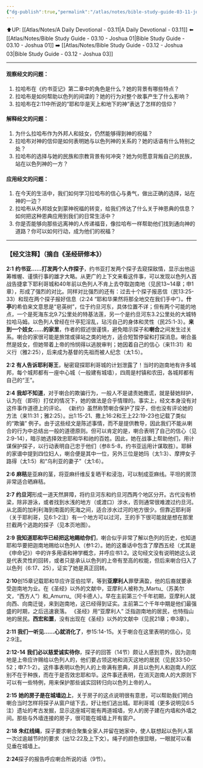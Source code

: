 ```yaml
---
{"dg-publish":true,"permalink":"/atlas/notes/bible-study-guide-03-11-joshua-02/"}
---
```


⬆️UP: [[Atlas/Notes/A Daily Devotional - 03.11\|A Daily Devotional - 03.11]]
⬅️ [[Atlas/Notes/Bible Study Guide - 03.10 - Joshua 01\|Bible Study Guide - 03.10 - Joshua 01]]
➡️ [[Atlas/Notes/Bible Study Guide - 03.12 - Joshua 03\|Bible Study Guide - 03.12 - Joshua 03]] 

---

#### 观察经文的问题：

1. 拉哈布在《约书亚记》第二章中的角色是什么？她的背景有哪些特点？
2. 拉哈布是如何帮助以色列的间谍的？她的行为对整个故事产生了什么影响？
3. 拉哈布在2:11中所说的“耶和华是天上和地下的神”表达了怎样的信仰？

#### 解释经文的问题：

1. 为什么拉哈布作为外邦人和妓女，仍然能够得到神的祝福？
2. 拉哈布对神的信仰是如何表明她与以色列神的关系的？她的话语有什么特别之处？
3. 拉哈布的选择与她的民族和宗教背景有何冲突？她为何愿意背叛自己的民族，站在以色列神的一方？

#### 应用经文的问题：

1. 在今天的生活中，我们如何学习拉哈布的信心与勇气，做出正确的选择，站在神的一边？
2. 拉哈布从外邦妓女到蒙神祝福的转变，给我们传达了什么关于神恩典的信息？如何把这种恩典应用到我们的日常生活中？
3. 你是否能够向那些远离神的人传递福音，像拉哈布一样帮助他们找到通向神的道路？你可以如何行动，成为他们的祝福？

---
### 【经文注释】（摘自《圣经研修本》）

**2:1** **约书亚……打发两个人作探子**，约书亚打发两个探子去窥探敌情，显示出他运筹帷幄、谨慎行事的雄才大略。从更广的上下文来看这件事，可以发现以色列人首战告捷拿下耶利哥城和40年前以色列人不肯上去夺取迦南地（见民13~14章；申1章），形成了强烈的对比。同样对比强烈的还有：过去十个探子报恶信（民13:25-33）和现在两个探子报好信息（2:24 “耶和华果然将那全地交在我们手中”）。**什亭**的希伯来文意思是“皂英树”，位于约旦河东，具体位置不详；但有两个可能的地点，一个是死海东北9.7公里处的特基法莲，另一个是约旦河东3.2公里处的大城特拉哈马姆。以色列人曾经在什亭犯淫乱，玷污自己的身体和灵性（民25:1-3）。**来到一个妓女……的家里**，作者的叙述很谨慎，避免暗示探子和**喇合**之间发生过关系。喇合的家很可能是旅馆或驿站之类的地方，适合短暂停留和打探消息。喇合虽然是妓女，但她带着上帝的怜悯得以逃脱审判；她因着自己的信心（来11:31）和义行（雅2:25），后来成为基督的先祖而被人纪念（太1:5）。

**2:2** **有人告诉耶利哥王**，秘密窥探耶利哥城的计划泄露了！当时的迦南地有许多城邦，每个城邦都有一座中心城（一般建有城墙），四周是村镇和农田，各城邦都有自己的“王”。

**2:4** **我却不知道**，对于喇合的欺骗行为，一般人不是谴责她撒谎，就是替她辩护，认为在（即将）打仗的情况下，她的做法是合乎情理的。事实上，经文本身没有对这件事作道德上的评论。 《新约》虽然称赞喇合保护了探子，但也没有评论她的方法（来11:31；雅2:25）。出1:15-21、撒上16:2和王上22:19-23也记载了类似的“欺骗” 例子。由于这些经文是陈述事情，而不是提供教导，因此我们不能从喇合的行为中总结出一般的道德原则。但可以肯定的是，喇合表明了自己的信心（见2:9-14），暗示她选择效忠耶和华和祂的百姓。因此，她在战事上帮助他们，用计谋保护探子，以行动表明自己忠于他们（参8:5-8，约书亚运用计谋取胜）。耶稣的家谱中提到四位妇人，喇合便是其中一位，另外三位是她玛（太1:3）、摩押女子路得（太1:5）和“乌利亚的妻子”（太1:6）。

**2:6** **麻秸**是亚麻的茎，将亚麻纤维反复晒干和浸泡，可以制成亚麻线。平坦的房顶非常适合晒麻秸。

**2:7** **约旦河**形成一道天然屏障，将约旦河东和约旦河西两个地区分开。古代没有桥梁，除非游泳，或者找到水浅的地方（或渡口）涉水，否则通常很难渡过约旦河。从北面的加利利海到南面的死海之间，适合涉水过河的地方很少。但靠近耶利哥（关于耶利哥，见6:1-2注）有一个地方可以过河，王的手下很可能就是想在那里拦截两个逃跑的探子（见本页地图）。

**2:9** **我知道耶和华已经把这地赐给你们**，喇合似乎非常了解以色列的历史，也知道耶和华要把迦南地赐给以色列人（参1:2）。她的这番话中包含了摩西五经（尤其是《申命记》）中的许多用语和神学概念，并呼应书1:2。这句经文没有说明她这么说是代表灵性的回转，或者只是承认以色列的上帝有至高的权能，但后来喇合归入了以色列（6:17、25），证实了她是真正回转。

**2:10**创15章记载耶和华应许亚伯拉罕，等到**亚摩利人**罪孽满盈，他的后裔就要承受迦南地为业。在《圣经》以外的文献中，亚摩利人被称为_Martu_（苏美尔文，“西方人”）和_Amurru_（阿卡德人）。早在主前第三个千年初期，亚摩利人就向西、向南迁徙，来到迦南地，这已经得到证实。主前第二个千年中期是他们最强盛的时期，之后迅速衰落。 《圣经》用“亚摩利人” 泛指迦南地的居民，也特指山地的居民。**西宏和噩**，没有出现在《圣经》以外的文献中（见民21章；申3章）。

**2:11** **我们一听见……心就消化了**，参15:14-15。关于喇合在这里表明的信心，见2:9注。

**2:12-14** **我们必以慈爱诚实待你**，探子的回答（14节）颇让人感到意外，因为迦南地是上帝应许赐给以色列人的，他们要占领这地和消灭这地的居民（见民33:50-52；申7:1-2）。这件事表明以色列人的上帝满有恩典，并且以色列人和迦南人的区别不在于种族，而在于是否效忠耶和华。这件事还表明，在消灭迦南人的大原则下可以有一些特例，用来保护那些诚实回转归向以色列上帝的人。

**2:15** **她的房子是在城墙边上**，关于房子的这点说明很有意思，可以帮助我们明白喇合当时怎样将探子从窗户缒下去，好让他们逃出城。耶利哥城（更多说明见6:5注）遗址的考古发掘，显示这座城可能有两道城墙，穷人的房子建在内墙和外墙之间。那些与外墙连接的房子，很可能在城墙上开有窗户。

**2:18** **朱红线绳**，探子要求喇合聚集全家人并留在她家中，使人联想起以色列人第一次过逾越节时的要求（出12:22及上下文）。绳子的颜色很显眼，一眼就可以看见垂在城墙上。

**2:24**探子的报告呼应喇合所说的话（9节）。